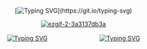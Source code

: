 <div align="center">

[![Typing SVG](https://readme-typing-svg.demolab.com?font=Fira+Code&size=12&letterSpacing=-0.em&duration=3000&pause=1500&color=F6F0E9&center=true&vCenter=true&multiline=true&width=490&lines=yet+no+matter+what+came%2C+he+would+not+look+away.+;to+do+so+would+be+admitting+defeat.)](https://git.io/typing-svg)

[![ezgif-2-3a3137db3a](https://github.com/user-attachments/assets/6c74a66a-5e80-4052-ab28-248ce5b01c63)](https://youtu.be/p_CYzC-kNkQ)

[![Typing SVG](https://readme-typing-svg.demolab.com?font=Fira+Code&size=12&letterSpacing=-0.em&duration=1&pause=1500&color=9B0000&background=8900002B&center=true&vCenter=true&multiline=true&width=80&height=30&lines=strawpage)](https://romancandle.straw.page) ㅤㅤㅤㅤㅤㅤㅤㅤㅤ[![Typing SVG](https://readme-typing-svg.demolab.com?font=Fira+Code&size=12&letterSpacing=-0.em&duration=1&pause=1500&color=9B0000&background=8900002B&center=true&vCenter=true&multiline=true&width=60&height=30&lines=links)](https://guns.lol/togainunochi)
